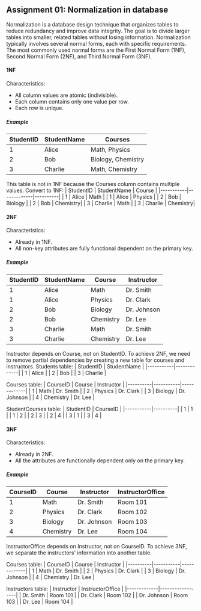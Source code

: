 ## Assignment 01: Normalization in database
Normalization is a database design technique that organizes tables to reduce redundancy and improve data integrity. The goal is to divide larger tables into smaller, related tables without losing information. Normalization typically involves several normal forms, each with specific requirements. The most commonly used normal forms are the First Normal Form (1NF), Second Normal Form (2NF), and Third Normal Form (3NF).

#### 1NF
Characteristics:
- All column values are atomic (indivisible).
- Each column contains only one value per row.
- Each row is unique.

##### Example
| StudentID  | StudentName  | Courses  |
|----------|----------|----------|
| 1 | Alice | Math, Physics |
| 2 | Bob | Biology, Chemistry |
| 3 | Charlie | Math, Chemistry |

This table is not in 1NF because the Courses column contains multiple values. Convert to 1NF:
| StudentID | StudentName | Course   |
|-----------|-------------|----------|
| 1         | Alice       | Math     |
| 1         | Alice       | Physics  |
| 2         | Bob         | Biology  |
| 2         | Bob         | Chemistry|
| 3         | Charlie     | Math     |
| 3         | Charlie     | Chemistry|

#### 2NF
Characteristics:
- Already in 1NF.
- All non-key attributes are fully functional dependent on the primary key.

##### Example
| StudentID | StudentName | Course    | Instructor  |
|-----------|-------------|-----------|-------------|
| 1         | Alice       | Math      | Dr. Smith   |
| 1         | Alice       | Physics   | Dr. Clark   |
| 2         | Bob         | Biology   | Dr. Johnson |
| 2         | Bob         | Chemistry | Dr. Lee     |
| 3         | Charlie     | Math      | Dr. Smith   |
| 3         | Charlie     | Chemistry | Dr. Lee     |

Instructor depends on Course, not on StudentID. To achieve 2NF, we need to remove partial dependencies by creating a new table for courses and instructors.
Students table:
| StudentID | StudentName |
|-----------|-------------|
| 1         | Alice       |
| 2         | Bob         |
| 3         | Charlie     |

Courses table:
| CourseID | Course    | Instructor  |
|----------|-----------|-------------|
| 1        | Math      | Dr. Smith   |
| 2        | Physics   | Dr. Clark   |
| 3        | Biology   | Dr. Johnson |
| 4        | Chemistry | Dr. Lee     |

StudentCourses table:
| StudentID | CourseID |
|-----------|----------|
| 1         | 1        |
| 1         | 2        |
| 2         | 3        |
| 2         | 4        |
| 3         | 1        |
| 3         | 4        |

#### 3NF
Characteristics:
- Already in 2NF.
- All the attributes are functionally dependent only on the primary key.

##### Example
| CourseID | Course    | Instructor  | InstructorOffice |
|----------|-----------|-------------|------------------|
| 1        | Math      | Dr. Smith   | Room 101         |
| 2        | Physics   | Dr. Clark   | Room 102         |
| 3        | Biology   | Dr. Johnson | Room 103         |
| 4        | Chemistry | Dr. Lee     | Room 104         |

InstructorOffice depends on Instructor, not on CourseID. To achieve 3NF, we separate the instructors' information into another table.

Courses table:
| CourseID | Course    | Instructor  |
|----------|-----------|-------------|
| 1        | Math      | Dr. Smith   |
| 2        | Physics   | Dr. Clark   |
| 3        | Biology   | Dr. Johnson |
| 4        | Chemistry | Dr. Lee     |

Instructors table:
| Instructor  | InstructorOffice |
|-------------|------------------|
| Dr. Smith   | Room 101         |
| Dr. Clark   | Room 102         |
| Dr. Johnson | Room 103         |
| Dr. Lee     | Room 104         |

